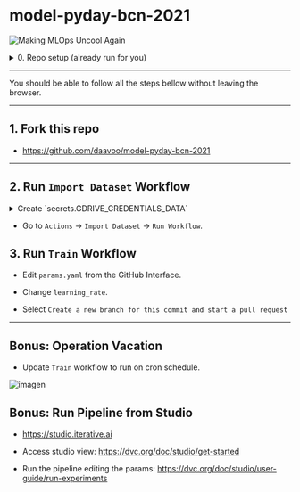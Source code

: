# model-pyday-bcn-2021

![Making MLOps Uncool Again](https://user-images.githubusercontent.com/12677733/143686938-85dddf77-7680-4e2a-b623-00e4373b1041.png)

<details>
<summary>0. Repo setup (already run for you)
</summary>

```
git clone git@github.com:daavoo/model-pyday-bcn-2021.git
cd model-pyday-bcn-2021
```

```
pip install -r requirements.txt
```

```
dvc init
```

</details>

---

You should be able to follow all the steps bellow without leaving the browser.

---

## 1. Fork this repo

- https://github.com/daavoo/model-pyday-bcn-2021

---

## 2. Run `Import Dataset` Workflow


<details>
<summary>Create `secrets.GDRIVE_CREDENTIALS_DATA`</summary>

- Get the credentials:
https://colab.research.google.com/drive/1Xe96hFDCrzL-Vt4Zj-cVHOxUgu-fyuBW

- Add new secret to GitHub repo.

</details>

- Go to `Actions` -> `Import Dataset` -> `Run Workflow`.

## 3. Run `Train` Workflow

- Edit `params.yaml` from the GitHub Interface.

- Change `learning_rate`.

- Select `Create a new branch for this commit and start a pull request`

---

## Bonus: Operation Vacation

- Update `Train` workflow to run on cron schedule.

![imagen](https://user-images.githubusercontent.com/12677733/143140752-e445b36a-5fe1-4ccb-88bb-a7fa7a88f18c.png)


## Bonus: Run Pipeline from Studio

- https://studio.iterative.ai

- Access studio view: https://dvc.org/doc/studio/get-started

- Run the pipeline editing the params: https://dvc.org/doc/studio/user-guide/run-experiments
